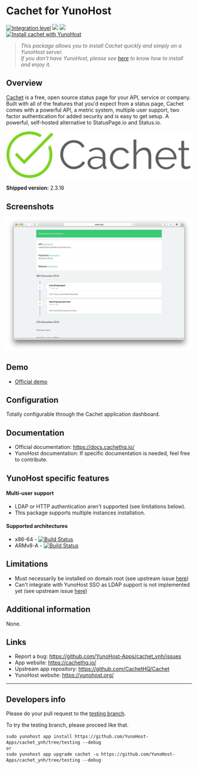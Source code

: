 # Cachet for YunoHost

[![Integration level](https://dash.yunohost.org/integration/cachet.svg)](https://dash.yunohost.org/appci/app/cachet) ![](https://ci-apps.yunohost.org/ci/badges/cachet.status.svg) ![](https://ci-apps.yunohost.org/ci/badges/cachet.maintain.svg)  
[![Install cachet with YunoHost](https://install-app.yunohost.org/install-with-yunohost.png)](https://install-app.yunohost.org/?app=cachet)

> *This package allows you to install Cachet quickly and simply on a YunoHost server.  
If you don't have YunoHost, please see [here](https://yunohost.org/#/install) to know how to install and enjoy it.*

## Overview
[Cachet](https://cachethq.io/) is a free, open source status page for your API, service or company. Built with all of the features that you'd expect from a status page, Cachet comes with a powerful API, a metric system, multiple user support, two factor authentication for added security and is easy to get setup. A powerful, self-hosted alternative to StatusPage.io and Status.io.

![](https://github.com/CachetHQ/Assets/raw/master/images/logo/Cachet.png)

**Shipped version:** 2.3.18

## Screenshots

![](https://github.com/CachetHQ/Assets/raw/master/screenshots/main-interface.png)

## Demo

* [Official demo](https://demo.cachethq.io/)

## Configuration

Totally configurable through the Cachet application dashboard.

## Documentation

 * Official documentation: https://docs.cachethq.io/
 * YunoHost documentation: If specific documentation is needed, feel free to contribute.

## YunoHost specific features

#### Multi-user support

* LDAP or HTTP authentication aren't supported (see limitations below).
* This package supports multiple instances installation.

#### Supported architectures

* x86-64 - [![Build Status](https://ci-apps.yunohost.org/ci/logs/cachet%20%28Apps%29.svg)](https://ci-apps.yunohost.org/ci/apps/cachet/)
* ARMv8-A - [![Build Status](https://ci-apps-arm.yunohost.org/ci/logs/cachet%20%28Apps%29.svg)](https://ci-apps-arm.yunohost.org/ci/apps/cachet/)

## Limitations

- Must necessarily be installed on domain root (see upstream issue [here](https://github.com/CachetHQ/Cachet/issues/1696))
- Can't integrate with YunoHost SSO as LDAP support is not implemented yet (see upstream issue [here](https://github.com/CachetHQ/Cachet/issues/2108))


## Additional information

None.

## Links

 * Report a bug: https://github.com/YunoHost-Apps/cachet_ynh/issues
 * App website: https://cachethq.io/
 * Upstream app repository: https://github.com/CachetHQ/Cachet
 * YunoHost website: https://yunohost.org/

---

## Developers info

Please do your pull request to the [testing branch](https://github.com/YunoHost-Apps/cachet_ynh/tree/testing).

To try the testing branch, please proceed like that.
```
sudo yunohost app install https://github.com/YunoHost-Apps/cachet_ynh/tree/testing --debug
or
sudo yunohost app upgrade cachet -u https://github.com/YunoHost-Apps/cachet_ynh/tree/testing --debug
```
